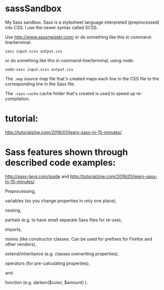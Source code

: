 # sassSandbox
My Sass sandbox.
Sass is a stylesheet language interpreted (preprocessed) into CSS.
I use the newer syntax called SCSS.

Use http://www.sassmeister.com/
or do something like this in command-line/terminal:

`sass input.scss output.css`

or do something like this in command-line/terminal, using node:

`node-sass input.scss output.css`


The `.map` source map file that's created maps each line in the CSS file to the corresponding line in the Sass file.

The `.sass-cache` cache folder that's created is used to speed up re-compilation.

# tutorial:
http://tutorialzine.com/2016/01/learn-sass-in-15-minutes/

# Sass features shown through described code examples:
http://sass-lang.com/guide and http://tutorialzine.com/2016/01/learn-sass-in-15-minutes/

Preprocessing, 

variables (so you change properties in only one place), 

nesting, 

partials (e.g. to have small separate Sass files for re-use), 

imports, 

mixins (like constructor classes.  Can be used for prefixes for Firefox and other vendors), 

extend/inheritance (e.g. classes overwriting properties),

operators (for pre-calculating properties),

and

function (e.g. darken($color, $amount) ).